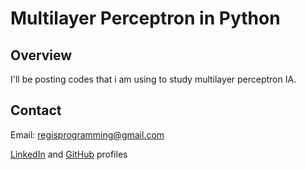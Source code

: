 # Multilayer Perceptron in Python

## Overview
I'll be posting codes that i am using to study multilayer perceptron IA.

## Contact
Email: regisprogramming@gmail.com

[LinkedIn](https://www.linkedin.com/in/regissfaria/) and [GitHub](https://github.com/regisfaria) profiles